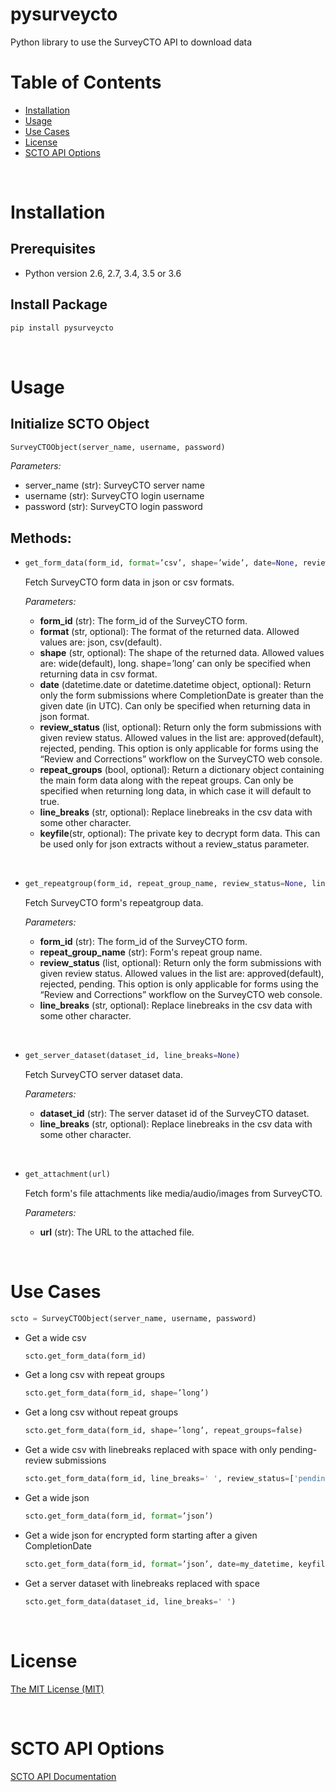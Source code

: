 # pysurveycto

Python library to use the SurveyCTO API to download data

# Table of Contents

* [Installation](#installation)
* [Usage](#usage)
* [Use Cases](#usecases)
* [License](#license)
* [SCTO API Options](#apioptions)

<br>

<a name="installation"></a>
# Installation

## Prerequisites

- Python version 2.6, 2.7, 3.4, 3.5 or 3.6

## Install Package
```bash
pip install pysurveycto
```

<br>

<a name="usage"></a>
# Usage

## Initialize SCTO Object
```python
SurveyCTOObject(server_name, username, password)
```
  *Parameters:*
  - server_name (str): SurveyCTO server name
  - username (str): SurveyCTO login username
  - password (str): SurveyCTO login password


## Methods:

* 
  ```python
  get_form_data(form_id, format=’csv’, shape=’wide’, date=None, review_status=None, repeat_groups=None, line_breaks=None, keyfile=False)
  ```
  <p>Fetch SurveyCTO form data in json or csv formats.

    *Parameters:*
    - **form_id** (str): The form_id of the SurveyCTO form.
    - **format** (str, optional): The format of the returned data. Allowed values are: json, csv(default).
    - **shape** (str, optional): The shape of the returned data. Allowed values are: wide(default), long. shape=’long’ can only be specified when returning data in csv format.
    - **date** (datetime.date or datetime.datetime object, optional): Return only the form submissions where CompletionDate is greater than the given date (in UTC). Can only be specified when returning data in json format.
    - **review_status** (list, optional): Return only the form submissions with given review status. Allowed values in the list are: approved(default), rejected, pending. This option is only applicable for forms using the “Review and Corrections” workflow on the SurveyCTO web console.
    - **repeat_groups** (bool, optional): Return a dictionary object containing the main form data along with the repeat groups. Can only be specified when returning long data, in which case it will default to true.
    - **line_breaks** (str, optional): Replace linebreaks in the csv data with some other character.
    - **keyfile**(str, optional): The private key to decrypt form data. This can be used only for json extracts without a review_status parameter.
  </p>
<br>

*
  ```python
  get_repeatgroup(form_id, repeat_group_name, review_status=None, line_breaks=None)
  ```
  <p>Fetch SurveyCTO form's repeatgroup data.

    *Parameters:*
    - **form_id** (str): The form_id of the SurveyCTO form.
    - **repeat_group_name** (str): Form's repeat group name.
    - **review_status** (list, optional): Return only the form submissions with given review status. Allowed values in the list are: approved(default), rejected, pending. This option is only applicable for forms using the “Review and Corrections” workflow on the SurveyCTO web console.
    - **line_breaks** (str, optional): Replace linebreaks in the csv data with some other character.
  </p>
<br>
      
*
  ```python
  get_server_dataset(dataset_id, line_breaks=None)
  ```
  <p>Fetch SurveyCTO server dataset data.

    *Parameters:*
    - **dataset_id** (str): The server dataset id of the SurveyCTO dataset.
    - **line_breaks** (str, optional): Replace linebreaks in the csv data with some other character.
  </p>
<br>
      
*
  ```python
  get_attachment(url)
  ```
  <p>Fetch form's file attachments like media/audio/images from SurveyCTO.

    *Parameters:*
    - **url** (str): The URL to the attached file.   
  </p>    
  
<br>

<a name="usecases"></a>
# Use Cases

```python
scto = SurveyCTOObject(server_name, username, password)
```

- Get a wide csv
  ```python
  scto.get_form_data(form_id)
  ```

- Get a long csv with repeat groups
  ```python
  scto.get_form_data(form_id, shape=’long’)
  ```

- Get a long csv without repeat groups
  ```python
  scto.get_form_data(form_id, shape=’long’, repeat_groups=false)
  ```

- Get a wide csv with linebreaks replaced with space with only pending-review submissions
  ```python
  scto.get_form_data(form_id, line_breaks=' ', review_status=['pending'])
  ```

- Get a wide json
  ```python
  scto.get_form_data(form_id, format=’json’)
  ```

- Get a wide json for encrypted form starting after a given CompletionDate
  ```python
  scto.get_form_data(form_id, format=’json’, date=my_datetime, keyfile='<path to keyfile>')
  ```

- Get a server dataset with linebreaks replaced with space
  ```python
  scto.get_form_data(dataset_id, line_breaks=' ')
  ```

<br>

<a name="license"></a>
# License
[The MIT License (MIT)](LICENSE.md)

<br>

<a name="apioptions"></a>
# SCTO API Options

[SCTO API Documentation](https://support.surveycto.com/hc/en-us/articles/360033156894?flash_digest=0a6eded7694409181788cc46a7026897850d65b5&flash_digest=d76dde7c3ffc40f4a7f0ebd87596d32f3a52304f)
